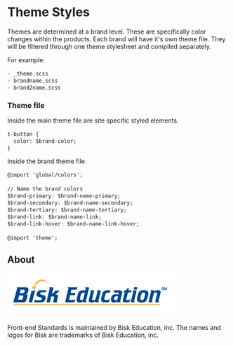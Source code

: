 # Theme Styles

Themes are determined at a brand level. These are specifically color changes within
the products. Each brand will have it's own theme file. They will be filtered through
one theme stylesheet and compiled separately.

For example:
```
- _theme.scss
- brandname.scss
- brand2name.scss
```

### Theme file
Inside the main theme file are site specific styled elements.

```
t-button {
  color: $brand-color;
}
```

Inside the brand theme file.
```
@import 'global/colors';

// Name the brand colors
$brand-primary: $brand-name-primary;
$brand-secondary: $brand-name-secondary;
$brand-tertiary: $brand-name-tertiary;
$brand-link: $brand-name-link;
$brand-link-hover: $brand-name-link-hover;

@import 'theme';
```

## About

![Bisk Education Logo](src/images/logo.png)

Front-end Standards is maintained by Bisk Education, inc. The names and logos for Bisk are trademarks of Bisk Education, inc.
